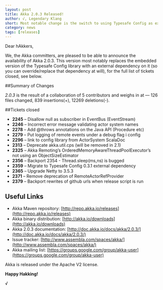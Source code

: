 ```yaml
---
layout: post
title: Akka 2.0.3 Released!
author: √, Legendary Klang
short: Most notable change is the switch to using Typesafe Config as external dependency, plus assorted bug fixes
category: news
tags: [releases]
---
```


Dear hAkkers,

We, the Akka committers, are pleased to be able to announce the availability of Akka 2.0.3.
This version most notably replaces the embedded version of the Typesafe Config library with an external
dependency on it (so you can override/replace that dependency at will), for the full list of tickets closed,
see below.

##Summary of Changes

*2.0.3* is the result of a collaboration of 5 contributors and weighs in at — 126 files changed, 839 insertions(+), 12269 deletions(-).


##Tickets closed
 
* **2245** – Disallow null as subscriber in EventBus (EventStream)
* **2246** – Incorrect error message validating actor system names
* **2278** – Add @throws annotations on the Java API (Procedure etc)
* **2279** – Put logging of remote events under a debug flag i config
* **2296** – link to config library from ActorSystem ScalaDoc
* **2313** – Deprecate akka.util.cps (will be removed in 2.1)
* **2325** – Akka Remoting’s OrderedMemoryAwareThreadPoolExecutor’s not using an ObjectSizeEstimator
* **2356** – Backport 2354 - Thread.sleep(ms,ns) is bugged
* **2359** – Migrate to Typesafe Config 0.3.1 external dependency
* **2365** – Upgrade Netty to 3.5.3
* **2371** – Remove deprecation of RemoteActorRefProvider
* **2379** – Backport rewrites of github urls when release script is run

## Useful Links

* Akka Maven repository: [http://repo.akka.io/releases](http://repo.akka.io/releases)
* Akka binary distribution: [http://akka.io/downloads](http://akka.io/downloads)
* Akka 2.0.3 documentation: [http://doc.akka.io/docs/akka/2.0.3/](http://doc.akka.io/docs/akka/2.0.3/)
* Issue tracker: [http://www.assembla.com/spaces/akka/](http://www.assembla.com/spaces/akka/)
* Akka mailing list: [https://groups.google.com/group/akka-user](https://groups.google.com/group/akka-user)

Akka is released under the Apache V2 license.

**Happy Hakking!**

√
